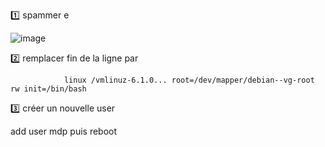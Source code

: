 1️⃣ spammer e

![image](https://github.com/user-attachments/assets/a684192e-ab75-434a-a8ff-e9eeca62c5e6)



2️⃣ remplacer fin de la ligne par
               
                linux /vmlinuz-6.1.0... root=/dev/mapper/debian--vg-root rw init=/bin/bash

3️⃣ créer un nouvelle user 

add user 
mdp
puis reboot


